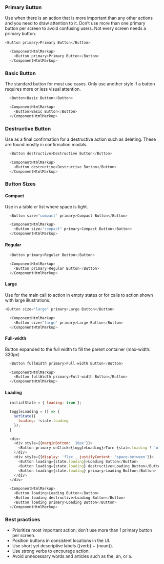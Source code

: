 ### Primary Button

Use when there is an action that is more important than any other actions and you need to draw attention to it. Don’t use more than one primary button per screen to avoid confusing users. Not every screen needs a primary button.
```js
<Button primary>Primary Button</Button>
```
```js noeditor
  <ComponentHtmlMarkup>
    <Button primary>Primary Button</Button>
  </ComponentHtmlMarkup>
```
### Basic Button

The standard button for most use cases. Only use another style if a button requires more or less visual attention.
```js
  <Button>Basic Button</Button>
```
```js noeditor
  <ComponentHtmlMarkup>
    <Button>Basic Button</Button>
  </ComponentHtmlMarkup>
```
### Destructive Button

Use as a final confirmation for a destructive action such as deleting. These are found mostly in confirmation modals.
```js
  <Button destructive>Destructive Button</Button>
```
```js noeditor
  <ComponentHtmlMarkup>
    <Button destructive>Destructive Button</Button>
  </ComponentHtmlMarkup>
```
### Button Sizes
#### Compact
Use in a table or list where space is tight.
```js
  <Button size="compact" primary>Compact Button</Button>
```
```js noeditor
  <ComponentHtmlMarkup>
    <Button size="compact" primary>Compact Button</Button>
  </ComponentHtmlMarkup>
```
#### Regular
```js
  <Button primary>Regular Button</Button>
```
```js noeditor
  <ComponentHtmlMarkup>
    <Button primary>Regular Button</Button>
  </ComponentHtmlMarkup>
```
#### Large
Use for the main call to action in empty states or for calls to action shown with large illustrations.
```js
<Button size="large" primary>Large Button</Button>
```
```js noeditor
  <ComponentHtmlMarkup>
    <Button size="large" primary>Large Button</Button>
  </ComponentHtmlMarkup>
```
#### Full-width

Button expanded to the full width to fill the parent container (max-width: 320px)
```js
  <Button fullWidth primary>Full-width Button</Button>
```
```js noeditor
  <ComponentHtmlMarkup>
    <Button fullWidth primary>Full-width Button</Button>
  </ComponentHtmlMarkup>
```

#### Loading

```js
  initialState = { loading: true };

  toggleLoading = () => {
    setState({
      loading: !state.loading
    });
  }

  <div>
    <div style={{marginBottom: '10px'}}>
      <Button primary onClick={toggleLoading}>Turn {state.loading ? 'off' : 'on'} loading</Button>
    </div>
    <div style={{display: 'flex', justifyContent: 'space-between'}}>
      <Button loading={state.loading}>Loading Button</Button>
      <Button loading={state.loading} destructive>Loading Button</Button>
      <Button loading={state.loading} primary>Loading Button</Button>
    </div>
  </div>
```
```js noeditor
  <ComponentHtmlMarkup>
    <Button loading>Loading Button</Button>
    <Button loading destructive>Loading Button</Button>
    <Button loading primary>Loading Button</Button>
  </ComponentHtmlMarkup>
```

### Best practices
 - Prioritize most important action; don’t use more than 1 primary button per screen.
 - Position buttons in consistent locations in the UI.
 - Use short yet descriptive labels ({verb} + {noun}).
 - Use strong verbs to encourage action.
 - Avoid unnecessary words and articles such as the, an, or a.